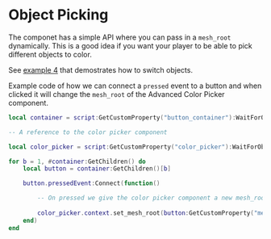 # Object Picking

The componet has a simple API where you can pass in a `mesh_root` dynamically.  This is a good idea if you want your player to be able to pick different objects to color.

See [example 4](/examples/example4) that demostrates how to switch objects.

Example code of how we can connect a `pressed` event to a button and when clicked it will change the `mesh_root` of the Advanced Color Picker component.

```lua hl_lines="11"
local container = script:GetCustomProperty("button_container"):WaitForObject()

-- A reference to the color picker component

local color_picker = script:GetCustomProperty("color_picker"):WaitForObject()

for b = 1, #container:GetChildren() do
	local button = container:GetChildren()[b]

	button.pressedEvent:Connect(function()

		-- On pressed we give the color picker component a new mesh_root
		
		color_picker.context.set_mesh_root(button:GetCustomProperty("mesh_root"))
	end)
end
```